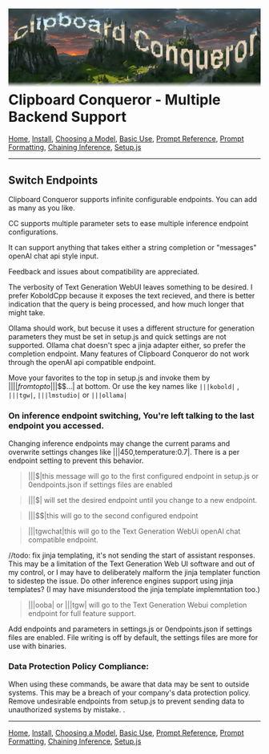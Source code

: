 ![Clipboard Conqueror Graphic logo. The letters are clouds and buildings on a lush estate.](CCfinal.jpg)
Clipboard Conqueror - Multiple Backend Support
=============================
[Home](readme.md), [Install](Readme-Install.md), [Choosing a Model](Readme-Choosing-A-Model.md), [Basic Use](Readme-How-To-Use-CC.md), [Prompt Reference](Readme-Prompt-Reference.md), [Prompt Formatting](Readme-Prompt-Formatting.md), [Chaining Inference](Readme-Inference-Chaining.md), [Setup.js](Readme-Setup.md)

---
  Switch Endpoints
  ---
  Clipboard Conqueror supports infinite configurable endpoints. You can add as many as you like. 

  CC supports multiple parameter sets to ease multiple inference endpoint configurations.

  It can support anything that takes either a string completion or "messages" openAI chat api style input. 
  
  Feedback and issues about compatibility are appreciated.

  The verbosity of Text Generation WebUI leaves something to be desired. I prefer KoboldCpp because it exposes the text recieved, and there is better indication that the query is being processed, and how much longer that might take. 
  
  Ollama should work, but becuse it uses a different structure for generation parameters they must be set in setup.js and quick settings are not supported. Ollama chat doesn't spec a jinja adapter either, so prefer the completion endpoint.  Many features of Clipboard Conqueror do not work through the openAI api compatible endpoint. 

  Move your favorites to the top in setup.js and invoke them by |||$| from top to |||$$$...| at bottom. Or use the key names like `|||kobold|` , `|||tgw|`, `|||lmstudio|` or `|||ollama|`

 ### On inference endpoint switching, You're left talking to the last endpoint you accessed.
 Changing inference endpoints may change the current params and overwrite settings changes like |||450,temperature:0.7|. There is a per endpoint setting to prevent this behavior.

 
  >|||$|this message will go to the first configured endpoint in setup.js or 0endpoints.json if settings files are enabled
  
  >|||$| will set the desired endpoint until you change to a new endpoint. 
 
  >|||$$|this will go to the second configured endpoint
 

  >|||tgwchat|this will go to the Text Generation WebUi openAI chat compatible endpoint. 

//todo: fix jinja templating, it's not sending the start of assistant responses. This may be a limitation of the Text Generation Web UI software and out of my control, or I may have to deliberately malform the jinja templater function to sidestep the issue. Do other inference engines support using jinja templates? (I may have misunderstood the jinja template implemntation too.)

>|||ooba| or |||tgw| will go to the Text Generation Webui completion endpoint for full feature support. 


  Add endpoints and parameters in settings.js or 0endpoints.json if settings files are enabled. File writing is off by default, the settings files are more for use with binaries.

  ### Data Protection Policy Compliance:

  When using these commands, be aware that data may be sent to outside systems. This may be a breach of your company's data protection policy. Remove undesirable endpoints from setup.js to prevent sending data to unauthorized systems by mistake. 
. 

  ---
[Home](readme.md), [Install](Readme-Install.md), [Choosing a Model](Readme-Choosing-A-Model.md), [Basic Use](Readme-How-To-Use-CC.md), [Prompt Reference](Readme-Prompt-Reference.md), [Prompt Formatting](Readme-Prompt-Formatting.md), [Chaining Inference](Readme-Inference-Chaining.md), [Setup.js](Readme-Setup.md)